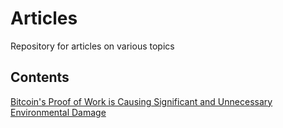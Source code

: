 # Articles

Repository for articles on various topics

## Contents

[Bitcoin's Proof of Work is Causing Significant and Unnecessary Environmental Damage](./bitcoin.md)
